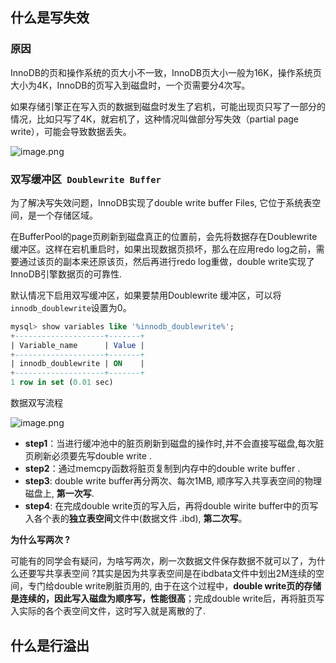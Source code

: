 ## 什么是写失效

### 原因

InnoDB的页和操作系统的页大小不一致，InnoDB页大小一般为16K，操作系统页大小为4K，InnoDB的页写入到磁盘时，一个页需要分4次写。

如果存储引擎正在写入页的数据到磁盘时发生了宕机，可能出现页只写了一部分的情况，比如只写了4K，就宕机了，这种情况叫做部分写失效（partial page write），可能会导致数据丢失。



![image.png](https://fynotefile.oss-cn-zhangjiakou.aliyuncs.com/fynote/fyfile/16657/1672133064003/186aaf40085542d5a790025d9577b34d.png)

### 双写缓冲区` Doublewrite Buffer`

为了解决写失效问题，InnoDB实现了double write buffer Files, 它位于系统表空间，是一个存储区域。

在BufferPool的page页刷新到磁盘真正的位置前，会先将数据存在Doublewrite 缓冲区。这样在宕机重启时，如果出现数据页损坏，那么在应用redo log之前，需要通过该页的副本来还原该页，然后再进行redo log重做，double write实现了InnoDB引擎数据页的可靠性.

默认情况下启用双写缓冲区，如果要禁用Doublewrite 缓冲区，可以将 `innodb_doublewrite`设置为0。

```sql
mysql> show variables like '%innodb_doublewrite%';
+--------------------+-------+
| Variable_name      | Value |
+--------------------+-------+
| innodb_doublewrite | ON    |
+--------------------+-------+
1 row in set (0.01 sec)
```

数据双写流程

![image.png](https://fynotefile.oss-cn-zhangjiakou.aliyuncs.com/fynote/fyfile/16657/1672133064003/a31680a18f104e0da3f3cb6c1aa71866.png)

* **step1**：当进行缓冲池中的脏页刷新到磁盘的操作时,并不会直接写磁盘,每次脏页刷新必须要先写double write .
* **step2**：通过memcpy函数将脏页复制到内存中的double write buffer .
* **step3**:  double write buffer再分两次、每次1MB, 顺序写入共享表空间的物理磁盘上, **第一次写**.
* **step4**:  在完成double write页的写入后，再将double wirite buffer中的页写入各个表的**独立表空间**文件中(数据文件 .ibd), **第二次写**。

**为什么写两次 ?**

可能有的同学会有疑问，为啥写两次，刷一次数据文件保存数据不就可以了，为什么还要写共享表空间 ?其实是因为共享表空间是在ibdbata文件中划出2M连续的空间，专门给double write刷脏页用的, 由于在这个过程中，**double write页的存储是连续的，因此写入磁盘为顺序写，性能很高**；完成double write后，再将脏页写入实际的各个表空间文件，这时写入就是离散的了.

## 什么是行溢出

